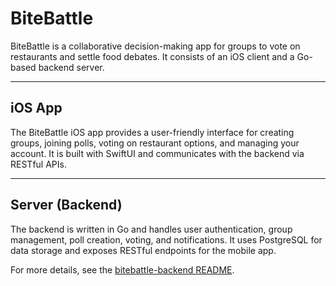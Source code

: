 # BiteBattle

BiteBattle is a collaborative decision-making app for groups to vote on restaurants and settle food debates. It consists of an iOS client and a Go-based backend server.

---

## iOS App

The BiteBattle iOS app provides a user-friendly interface for creating groups, joining polls, voting on restaurant options, and managing your account. It is built with SwiftUI and communicates with the backend via RESTful APIs.

---

## Server (Backend)

The backend is written in Go and handles user authentication, group management, poll creation, voting, and notifications. It uses PostgreSQL for data storage and exposes RESTful endpoints for the mobile app.

For more details, see the [bitebattle-backend README](bitebattle-backend/README.md).
